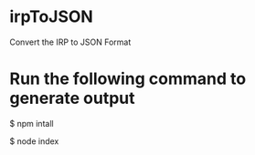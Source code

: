 # irpToJSON
Convert the IRP to JSON Format


# Run the following command to generate output

$ npm intall

$ node index

